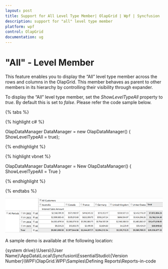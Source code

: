 ```yaml
---
layout: post
title: Support for All Level Type Member| OlapGrid | Wpf | Syncfusion
description: support for "all" level type member 
platform: wpf
control: OlapGrid
documentation: ug
---
```


# "All" - Level Member 

This feature enables you to display the “All” level type member across the rows and columns in the OlapGrid. This member behaves as parent to other members in its hierarchy by controlling their visibility through expander. 

To display the “All” level type member, set the _ShowLevelTypeAll_ property to _true_. By default this is set to _false_. Please refer the code sample below.  

{% tabs %}
  
{% highlight c# %}

OlapDataManager DataManager = new OlapDataManager() { ShowLevelTypeAll = true};

{% endhighlight %}

{% highlight vbnet %}

OlapDataManager DataManager = New OlapDataManager() { ShowLevelTypeAll = True }

{% endhighlight %}

{% endtabs %}

![](Support-for-All-Level-Type-Member_images/Support-for-All-Level-Type-Member_img1.png)

A sample demo is available at the following location:

{system drive}:\Users\\{User Name}\AppData\Local\Syncfusion\EssentialStudio\\{Version Number}\WPF\OlapGrid.WPF\Samples\Defining Reports\Reports-in-code
